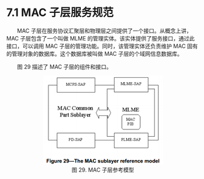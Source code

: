 # 7.1 MAC 子层服务规范

　　MAC 子层在服务协议汇聚层和物理层之间提供了一个接口。从概念上讲，MAC 子层包含了一个叫做 MLME 的管理实体。该实体提供了服务接口，通过此接口，可以调用 MAC 子层的管理功能。同时，该管理实体还负责维护
MAC 固有的管理对象的数据库。这个数据库被叫做 MAC 子层的个域网信息数据库。

　　图 29 描述了 MAC 子层的组件和接口。
  
<center><img src="../images/Image 29.png"/></center>
<center>图 29. MAC 子层参考模型 </center>